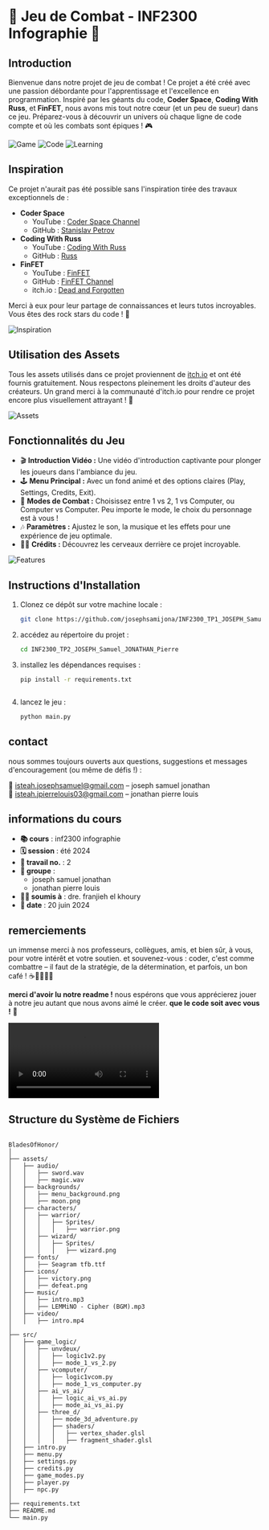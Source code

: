 # 🥋 Jeu de Combat - INF2300 Infographie 🥋

## Introduction
Bienvenue dans notre projet de jeu de combat ! Ce projet a été créé avec une passion débordante pour l'apprentissage et l'excellence en programmation. Inspiré par les géants du code, **Coder Space**, **Coding With Russ**, et **FinFET**, nous avons mis tout notre cœur (et un peu de sueur) dans ce jeu. Préparez-vous à découvrir un univers où chaque ligne de code compte et où les combats sont épiques ! 🎮

![Game](https://img.shields.io/badge/GAME-Awesome-blue)
![Code](https://img.shields.io/badge/CODE-100%25-brightgreen)
![Learning](https://img.shields.io/badge/LEARNING-Fun-yellow)

## Inspiration
Ce projet n'aurait pas été possible sans l'inspiration tirée des travaux exceptionnels de :
- **Coder Space**
  - YouTube : [Coder Space Channel](https://www.youtube.com/@CoderSpaceChannel)
  - GitHub : [Stanislav Petrov](https://github.com/StanislavPetrovV)
- **Coding With Russ**
  - YouTube : [Coding With Russ](https://www.youtube.com/@CodingWithRuss)
  - GitHub : [Russ](https://github.com/russs123)
- **FinFET**
  - YouTube : [FinFET](https://www.youtube.com/@FinFET)
  - GitHub : [FinFET Channel](https://github.com/FinFetChannel)
  - itch.io : [Dead and Forgotten](https://finfetchannel.itch.io/dead-and)

Merci à eux pour leur partage de connaissances et leurs tutos incroyables. Vous êtes des rock stars du code ! 🤘

![Inspiration](https://img.shields.io/badge/INSPIRATION-High-blueviolet)

## Utilisation des Assets
Tous les assets utilisés dans ce projet proviennent de [itch.io](https://itch.io/) et ont été fournis gratuitement. Nous respectons pleinement les droits d'auteur des créateurs. Un grand merci à la communauté d'itch.io pour rendre ce projet encore plus visuellement attrayant ! 🎨

![Assets](https://img.shields.io/badge/ASSETS-itch.io-orange)

## Fonctionnalités du Jeu
- 🎬 **Introduction Vidéo :** Une vidéo d'introduction captivante pour plonger les joueurs dans l'ambiance du jeu.
- 🕹️ **Menu Principal :** Avec un fond animé et des options claires (Play, Settings, Credits, Exit).
- 🥊 **Modes de Combat :** Choisissez entre 1 vs 2, 1 vs Computer, ou Computer vs Computer. Peu importe le mode, le choix du personnage est à vous !
- 🎶 **Paramètres :** Ajustez le son, la musique et les effets pour une expérience de jeu optimale.
- 👨‍💻 **Crédits :** Découvrez les cerveaux derrière ce projet incroyable.

![Features](https://img.shields.io/badge/FEATURES-Awesome-red)





## Instructions d'Installation

1. Clonez ce dépôt sur votre machine locale :
   ```sh
   git clone https://github.com/josephsamijona/INF2300_TP1_JOSEPH_Samuel_JONATHAN_Pierre.git

2. accédez au répertoire du projet : 
   ```sh
   cd INF2300_TP2_JOSEPH_Samuel_JONATHAN_Pierre

3. installez les dépendances requises : 
   ```sh
   pip install -r requirements.txt



4. lancez le jeu : 
   ```sh
   python main.py


## contact
nous sommes toujours ouverts aux questions, suggestions et messages d'encouragement (ou même de défis !) :

📧 [isteah.josephsamuel@gmail.com](mailto:isteah.josephsamuel@gmail.com) – joseph samuel jonathan  
📧 [isteah.jpierrelouis03@gmail.com](mailto:isteah.jpierrelouis03@gmail.com) – jonathan pierre louis

## informations du cours
- **📚 cours** : inf2300 infographie  
- **🗓 session** : été 2024  
- **📄 travail no.** : 2  
- **👥 groupe** :
  - joseph samuel jonathan
  - jonathan pierre louis
- **👩‍🏫 soumis à** : dre. franjieh el khoury  
- **📅 date** : 20 juin 2024

## remerciements
un immense merci à nos professeurs, collègues, amis, et bien sûr, à vous, pour votre intérêt et votre soutien. et souvenez-vous : coder, c'est comme combattre – il faut de la stratégie, de la détermination, et parfois, un bon café ! ☕👨‍💻👩‍💻

**merci d'avoir lu notre readme !** nous espérons que vous apprécierez jouer à notre jeu autant que nous avons aimé le créer. **que le code soit avec vous !** 🚀

![thank you](https://github.com/josephsamijona/INF2300_TP1_JOSEPH_Samuel_JONATHAN_Pierre/raw/main/game/assets/video/Sunrise_animation.mp4)


## Structure du Système de Fichiers

```plaintext

BladesOfHonor/
│
├── assets/
│   ├── audio/
│   │   ├── sword.wav
│   │   ├── magic.wav
│   ├── backgrounds/
│   │   ├── menu_background.png
│   │   ├── moon.png
│   ├── characters/
│   │   ├── warrior/
│   │   │   ├── Sprites/
│   │   │   │   ├── warrior.png
│   │   ├── wizard/
│   │   │   ├── Sprites/
│   │   │   │   ├── wizard.png
│   ├── fonts/
│   │   ├── Seagram tfb.ttf
│   ├── icons/
│   │   ├── victory.png
│   │   ├── defeat.png
│   ├── music/
│   │   ├── intro.mp3
│   │   ├── LEMMiNO - Cipher (BGM).mp3
│   ├── video/
│   │   ├── intro.mp4
│
├── src/
│   ├── game_logic/
│   │   ├── unvdeux/
│   │   │   ├── logic1v2.py
│   │   │   ├── mode_1_vs_2.py
│   │   ├── vcomputer/
│   │   │   ├── logic1vcom.py
│   │   │   ├── mode_1_vs_computer.py
│   │   ├── ai_vs_ai/
│   │   │   ├── logic_ai_vs_ai.py
│   │   │   ├── mode_ai_vs_ai.py
│   │   ├── three_d/
│   │   │   ├── mode_3d_adventure.py
│   │   │   ├── shaders/
│   │   │   │   ├── vertex_shader.glsl
│   │   │   │   ├── fragment_shader.glsl
│   ├── intro.py
│   ├── menu.py
│   ├── settings.py
│   ├── credits.py
│   ├── game_modes.py
│   ├── player.py
│   ├── npc.py
│
├── requirements.txt
├── README.md
└── main.py
